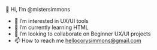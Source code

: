 👋 Hi, I’m @mistersimmons
- 👀 I’m interested in UX/UI tools
- 🌱 I’m currently learning HTML
- 💞️ I’m looking to collaborate on Beginner UX/UI projects
- 📫 How to reach me hellocorysimmons@gmail.com
